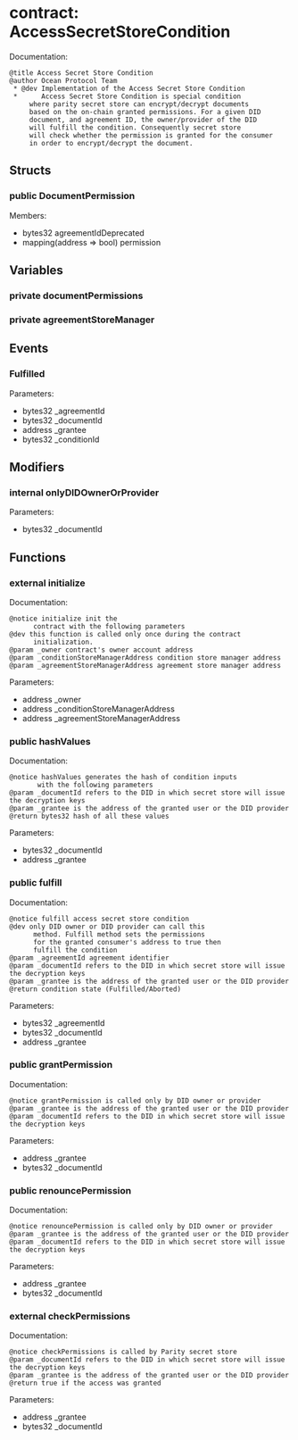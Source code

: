 
# contract: AccessSecretStoreCondition

Documentation:
```
@title Access Secret Store Condition
@author Ocean Protocol Team
 * @dev Implementation of the Access Secret Store Condition
 *      Access Secret Store Condition is special condition
     where parity secret store can encrypt/decrypt documents 
     based on the on-chain granted permissions. For a given DID 
     document, and agreement ID, the owner/provider of the DID 
     will fulfill the condition. Consequently secret store 
     will check whether the permission is granted for the consumer
     in order to encrypt/decrypt the document.
```

## Structs

### public DocumentPermission
Members:
* bytes32 agreementIdDeprecated
* mapping(address => bool) permission

## Variables

### private documentPermissions

### private agreementStoreManager

## Events

###  Fulfilled
Parameters:
* bytes32 _agreementId
* bytes32 _documentId
* address _grantee
* bytes32 _conditionId

## Modifiers

### internal onlyDIDOwnerOrProvider
Parameters:
* bytes32 _documentId

## Functions

### external initialize

Documentation:

```
@notice initialize init the 
      contract with the following parameters
@dev this function is called only once during the contract
      initialization.
@param _owner contract's owner account address
@param _conditionStoreManagerAddress condition store manager address
@param _agreementStoreManagerAddress agreement store manager address
```
Parameters:
* address _owner
* address _conditionStoreManagerAddress
* address _agreementStoreManagerAddress

### public hashValues

Documentation:

```
@notice hashValues generates the hash of condition inputs 
       with the following parameters
@param _documentId refers to the DID in which secret store will issue the decryption keys
@param _grantee is the address of the granted user or the DID provider
@return bytes32 hash of all these values 
```
Parameters:
* bytes32 _documentId
* address _grantee

### public fulfill

Documentation:

```
@notice fulfill access secret store condition
@dev only DID owner or DID provider can call this
      method. Fulfill method sets the permissions 
      for the granted consumer's address to true then
      fulfill the condition
@param _agreementId agreement identifier
@param _documentId refers to the DID in which secret store will issue the decryption keys
@param _grantee is the address of the granted user or the DID provider
@return condition state (Fulfilled/Aborted)
```
Parameters:
* bytes32 _agreementId
* bytes32 _documentId
* address _grantee

### public grantPermission

Documentation:

```
@notice grantPermission is called only by DID owner or provider
@param _grantee is the address of the granted user or the DID provider
@param _documentId refers to the DID in which secret store will issue the decryption keys
```
Parameters:
* address _grantee
* bytes32 _documentId

### public renouncePermission

Documentation:

```
@notice renouncePermission is called only by DID owner or provider
@param _grantee is the address of the granted user or the DID provider
@param _documentId refers to the DID in which secret store will issue the decryption keys
```
Parameters:
* address _grantee
* bytes32 _documentId

### external checkPermissions

Documentation:

```
@notice checkPermissions is called by Parity secret store
@param _documentId refers to the DID in which secret store will issue the decryption keys
@param _grantee is the address of the granted user or the DID provider
@return true if the access was granted
```
Parameters:
* address _grantee
* bytes32 _documentId
